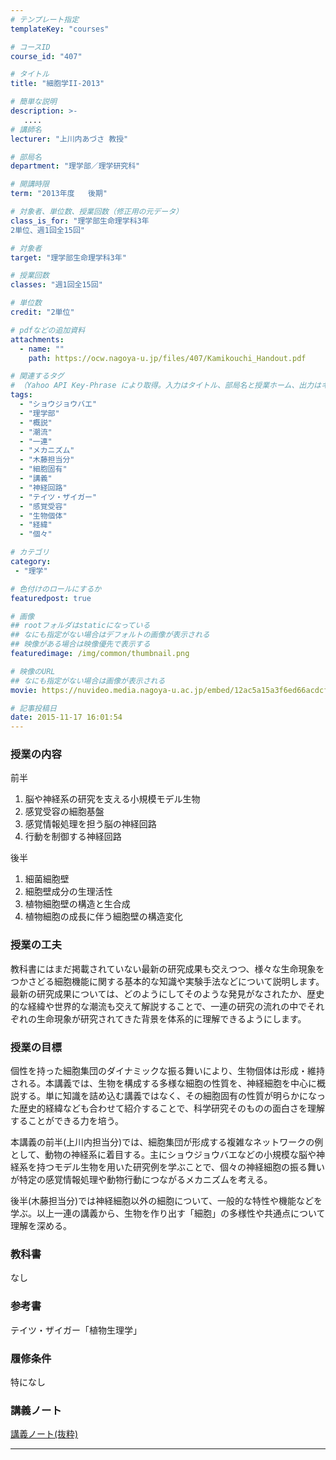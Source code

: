```yaml
---
# テンプレート指定
templateKey: "courses"

# コースID
course_id: "407"

# タイトル
title: "細胞学II-2013"

# 簡単な説明
description: >-
   ....
# 講師名
lecturer: "上川内あづさ 教授"

# 部局名
department: "理学部／理学研究科"

# 開講時限
term: "2013年度	後期"

# 対象者、単位数、授業回数（修正用の元データ）
class_is_for: "理学部生命理学科3年
2単位、週1回全15回"

# 対象者
target: "理学部生命理学科3年"

# 授業回数
classes: "週1回全15回"

# 単位数
credit: "2単位"

# pdfなどの追加資料
attachments:
  - name: "" 
    path: https://ocw.nagoya-u.jp/files/407/Kamikouchi_Handout.pdf

# 関連するタグ
# （Yahoo API Key-Phrase により取得。入力はタイトル、部局名と授業ホーム、出力はキーフレーズ（tags））
tags:
  - "ショウジョウバエ"
  - "理学部"
  - "概説"
  - "潮流"
  - "一連"
  - "メカニズム"
  - "木藤担当分"
  - "細胞固有"
  - "講義"
  - "神経回路"
  - "テイツ・ザイガー"
  - "感覚受容"
  - "生物個体"
  - "経緯"
  - "個々"

# カテゴリ
category:
 - "理学"

# 色付けのロールにするか
featuredpost: true

# 画像
## rootフォルダはstaticになっている
## なにも指定がない場合はデフォルトの画像が表示される
## 映像がある場合は映像優先で表示する
featuredimage: /img/common/thumbnail.png

# 映像のURL
## なにも指定がない場合は画像が表示される
movie: https://nuvideo.media.nagoya-u.ac.jp/embed/12ac5a15a3f6ed66acdcf713174d7973e1b63fdc

# 記事投稿日
date: 2015-11-17 16:01:54
---
```


### 授業の内容

前半 

  1. 脳や神経系の研究を支える小規模モデル生物
  2. 感覚受容の細胞基盤
  3. 感覚情報処理を担う脳の神経回路
  4. 行動を制御する神経回路

後半 

  1. 細菌細胞壁
  2. 細胞壁成分の生理活性
  3. 植物細胞壁の構造と生合成
  4. 植物細胞の成長に伴う細胞壁の構造変化


### 授業の工夫

教科書にはまだ掲載されていない最新の研究成果も交えつつ、様々な生命現象をつかさどる細胞機能に関する基本的な知識や実験手法などについて説明します。最新の研究成果については、どのようにしてそのような発見がなされたか、歴史的な経緯や世界的な潮流も交えて解説することで、一連の研究の流れの中でそれぞれの生命現象が研究されてきた背景を体系的に理解できるようにします。





### 授業の目標

個性を持った細胞集団のダイナミックな振る舞いにより、生物個体は形成・維持される。本講義では、生物を構成する多様な細胞の性質を、神経細胞を中心に概説する。単に知識を詰め込む講義ではなく、その細胞固有の性質が明らかになった歴史的経緯なども合わせて紹介することで、科学研究そのものの面白さを理解することができる力を培う。

本講義の前半(上川内担当分)では、細胞集団が形成する複雑なネットワークの例として、動物の神経系に着目する。主にショウジョウバエなどの小規模な脳や神経系を持つモデル生物を用いた研究例を学ぶことで、個々の神経細胞の振る舞いが特定の感覚情報処理や動物行動につながるメカニズムを考える。

後半(木藤担当分)では神経細胞以外の細胞について、一般的な特性や機能などを学ぶ。以上一連の講義から、生物を作り出す「細胞」の多様性や共通点について理解を深める。

### 教科書

なし

### 参考書

テイツ・ザイガー「植物生理学」

### 履修条件

特になし





### 講義ノート

[講義ノート(抜粋)](https://ocw.nagoya-u.jp/files/407/Kamikouchi_Handout.pdf) 











-----